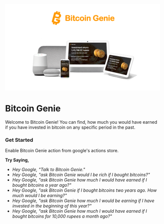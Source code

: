 ![Image alt text](https://raw.githubusercontent.com/sreesaikumar/Bitcoin-Genie/master/images/Bitcoin%20Genie_Github.png "Bitcoin Genie")
<h1>Bitcoin Genie</h1>
Welcome to Bitcoin Genie! You can find, how much you would have earned if you have invested in bitcoin on any specific period in the past.

<h3>Get Started</h3>

Enable Bitcoin Genie action from google's actions store.

**Try Saying,**

- *Hey Google, "Talk to Bitcoin Genie."*
- *Hey Google, "ask Bitcoin Genie would I be rich if I bought bitcoins?"*
- *Hey Google, "ask Bitcoin Genie how much I would have earned if I bought bitcoins a year ago?"*
- *Hey Google, "ask Bitcoin Genie if I bought bitcoins two years ago. How much would I be earning?"*
- *Hey Google, "ask Bitcoin Genie how much I would be earning if I have invested in the beginning of this year?"*
- *Hey Google, "ask Bitcoin Genie how much I would have earned if I bought bitcoins for 10,000 rupees a month ago?"*